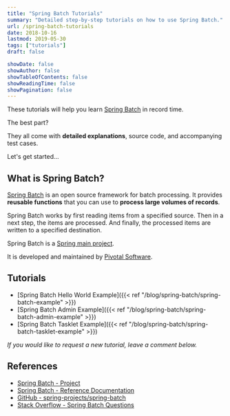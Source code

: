 ```yaml
---
title: "Spring Batch Tutorials"
summary: "Detailed step-by-step tutorials on how to use Spring Batch."
url: /spring-batch-tutorials
date: 2018-10-16
lastmod: 2019-05-30
tags: ["tutorials"]
draft: false

showDate: false
showAuthor: false
showTableOfContents: false
showReadingTime: false
showPagination: false
---
```


These tutorials will help you learn [Spring Batch](https://spring.io/projects/spring-batch) in record time.

The best part?

They all come with **detailed explanations**, source code, and accompanying test cases.

Let's get started…

## What is Spring Batch?

[Spring Batch](https://en.wikipedia.org/wiki/Spring_Batch) is an open source framework for batch processing. It provides **reusable functions** that you can use to **process large volumes of records**.

Spring Batch works by first reading items from a specified source. Then in a next step, the items are processed. And finally, the processed items are written to a specified destination.

Spring Batch is a [Spring main project](https://spring.io/projects).

It is developed and maintained by [Pivotal Software](https://pivotal.io/).

## Tutorials

* [Spring Batch Hello World Example]({{< ref "/blog/spring-batch/spring-batch-example" >}})
* [Spring Batch Admin Example]({{< ref "/blog/spring-batch/spring-batch-admin-example" >}})
* [Spring Batch Tasklet Example]({{< ref "/blog/spring-batch/spring-batch-tasklet-example" >}})

_If you would like to request a new tutorial, leave a comment below._

## References

* [Spring Batch - Project](https://spring.io/projects/spring-batch)
* [Spring Batch - Reference Documentation](https://spring.io/projects/spring-batch#learn)
* [GitHub - spring-projects/spring-batch](https://github.com/spring-projects/spring-batch)
* [Stack Overflow - Spring Batch Questions](https://stackoverflow.com/questions/tagged/spring-batch)
